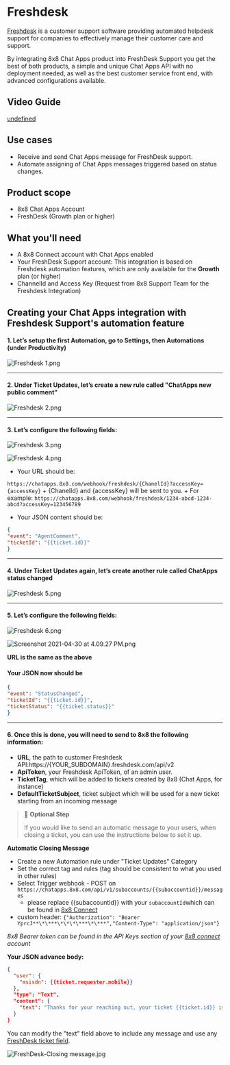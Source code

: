 # Freshdesk

[Freshdesk](https://freshdesk.com/eu/) is a customer support software providing automated helpdesk support for companies to effectively manage their customer care and support.

By integrating 8x8 Chat Apps product into FreshDesk Support you get the best of both products, a simple and unique Chat Apps API with no deployment needed, as well as the best customer service front end, with advanced configurations available.

## Video Guide

[undefined](https://www.youtube.com/embed/FtlzyUCvdbQ?si=NbvBX4oZdg0rbqzS "youtube.com")
  

## Use cases

* Receive and send Chat Apps message for FreshDesk support.
* Automate assigning of Chat Apps messages triggered based on status changes.

## Product scope

* 8x8 Chat Apps Account
* FreshDesk (Growth plan or higher)

## What you'll need

* A 8x8 Connect account with Chat Apps enabled
* Your FreshDesk Support account: This integration is based on Freshdesk automation features, which are only available for the **Growth** plan (or higher)
* ChannelId and Access Key (Request from 8x8 Support Team for the Freshdesk Integration)

## Creating your Chat Apps integration with Freshdesk Support's automation feature

#### 1. Let’s setup the first Automation, go to Settings, then Automations (under Productivity)

![](../images/9371e52-Freshdesk_1.png "Freshdesk 1.png")

---

#### 2. Under Ticket Updates, let’s create a new rule called "ChatApps new public comment"

![](../images/a44c114-Freshdesk_2.png "Freshdesk 2.png")

---

#### 3. Let’s configure the following fields:

![](../images/fac82d0-Freshdesk_3.png "Freshdesk 3.png")

![](../images/e5dc813-Freshdesk_Config_1.png "Freshdesk 4.png")
* Your URL should be:  

`https://chatapps.8x8.com/webhook/freshdesk/{ChanelId}?accessKey={accessKey}`
	+ {ChanelId} and {accessKey} will be sent to you.
	+ For example: `https://chatapps.8x8.com/webhook/freshdesk/1234-abcd-1234-abcd?accessKey=123456789`
* Your JSON content should be:

```json
{ 
"event": "AgentComment", 
"ticketId": "{{ticket.id}}"
}

```

---

#### 4. Under Ticket Updates again, let’s create another rule called **ChatApps status changed**

![](../images/f5616ff-Freshdesk_5.png "Freshdesk 5.png")

---

#### **5. Let’s configure the following fields:**

![](../images/bb87138-Freshdesk_6.png "Freshdesk 6.png")

![](../images/b7dd8a1-Screenshot_2021-04-30_at_4.09.27_PM.png "Screenshot 2021-04-30 at 4.09.27 PM.png")

**URL is the same as the above**

#### Your JSON now should be

```json
{
"event": "StatusChanged", 
"ticketId": "{{ticket.id}}", 
"ticketStatus": "{{ticket.status}}"
}

```

  

---

#### 6. Once this is done, you will need to send to 8x8 the following information:

* **URL**, the path to customer Freshdesk API:https://{YOUR_SUBDOMAIN}.freshdesk.com/api/v2
* **ApiToken**, your Freshdesk ApiToken, of an admin user.
* **TicketTag**, which will be added to tickets created by 8x8 (Chat Apps, for instance)
* **DefaultTicketSubject**, ticket subject which will be used for a new ticket starting from an incoming message

  

  

  

  

> 📘 **Optional Step**
> 
> If you would like to send an automatic message to your users, when closing a ticket, you can use the instructions below to set it up.
> 
> 

 **Automatic Closing Message**

* Create a new Automation rule under "Ticket Updates" Category
* Set the correct tag and rules (tag should be consistent to what you used in other rules)
* Select Trigger webhook - POST on `https://chatapps.8x8.com/api/v1/subaccounts/{{subaccountid}}/messages`
	+ please replace {{subaccountid}} with your `subaccountId`which can be found in [8x8 Connect](https://connect.8x8.com/messaging/api-keys)
* custom header: `{"Authorization": "Bearer YprcJ**\*\***\*\*\*\***\*\***","Content-Type": "application/json"}`  

*8x8 Bearer token can be found in the API Keys section of your [8x8 connect](https://connect.8x8.com) account*

**Your JSON advance body:** 

```json
{
  "user": {
    "msisdn": {{ticket.requester.mobile}}
  },
  "type": "Text",
  "content": {
    "text": "Thanks for your reaching out, your ticket {{ticket.id}} is now closed"
  }
}

```

You can modify the "text" field above to include any message and use any [FreshDesk ticket field](https://support.freshdesk.com/en/support/solutions/articles/52630-understanding-dynamic-content-and-placeholders). 

![](../images/5dd454a-FreshDesk-Closing_message.jpg "FreshDesk-Closing message.jpg")
